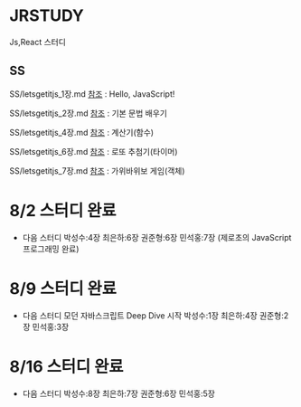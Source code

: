 # JRSTUDY
Js,React 스터디

## SS
SS/letsgetitjs_1장.md [참조](./SS/letsgetitjs_1장.md)
 : Hello, JavaScript!

SS/letsgetitjs_2장.md [참조](./SS/letsgetitjs_2장.md)
 : 기본 문법 배우기

SS/letsgetitjs_4장.md [참조](./SS/letsgetitjs_4장.md)
 : 계산기(함수)
 
SS/letsgetitjs_6장.md [참조](./SS/letsgetitjs_6장.md)
 : 로또 추첨기(타이머)

SS/letsgetitjs_7장.md [참조](./SS/letsgetitjs_7장.md)
 : 가위바위보 게임(객체)

# 8/2 스터디 완료
- 다음 스터디
박성수:4장
최은하:6장
권준형:6장
민석홍:7장
(제로초의 JavaScript 프로그래밍 완료)

# 8/9 스터디 완료
- 다음 스터디
모던 자바스크립트 Deep Dive 시작
박성수:1장
최은하:4장
권준형:2장
민석홍:3장

# 8/16 스터디 완료
- 다음 스터디
박성수:8장
최은하:7장
권준형:6장
민석홍:5장
